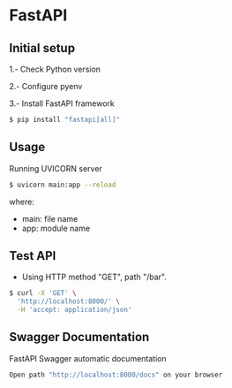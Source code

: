 # FastAPI

## Initial setup

1.- Check Python version

2.- Configure pyenv

3.- Install FastAPI framework

```sh
$ pip install "fastapi[all]"
```

## Usage

Running UVICORN server

```sh
$ uvicorn main:app --reload
```

where:

- main: file name
- app: module name

## Test API

- Using HTTP method "GET", path "/bar".

```sh
$ curl -X 'GET' \
  'http://localhost:8000/' \
  -H 'accept: application/json'
```

## Swagger Documentation

FastAPI Swagger automatic documentation

```sh
Open path "http://localhost:8000/docs" on your browser
```

